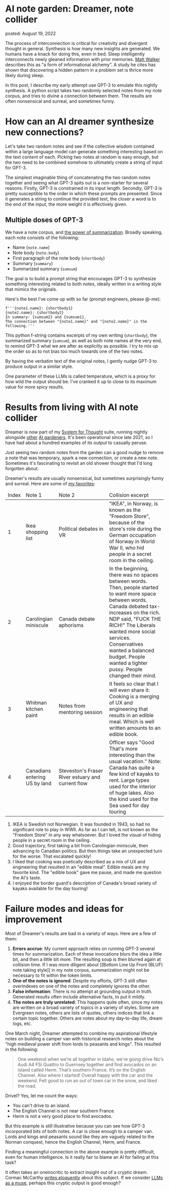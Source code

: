 AI note garden: Dreamer, note collider
===
posted: August 19, 2022

The process of interconnection is critical for creativity and divergent thought in general. Synthesis is how many new insights are generated. We humans have a knack for doing this, even in bed. Sleep intelligently interconnects newly gleaned information with prior memories. [Matt Walker](https://www.goodreads.com/book/show/34466963-why-we-sleep) describes this as “a form of informational alchemy”. A study he cites has shown that discovering a hidden pattern in a problem set is thrice more likely during sleep.

In this post, I describe my early attempt use GPT-3 to emulate this nightly synthesis. A python script takes two randomly selected notes from my note corpus, and tries to divine a connection between them. The results are often nonsensical and surreal, and sometimes funny.

<!--more-->

# How can an AI dreamer synthesize new connections?

Let's take two random notes and see if the collective wisdom contained within a large language model can generate something interesting based on the text content of each. Picking two notes at random is easy enough, but the two need to be combined somehow to ultimately create a string of input for GPT-3.

The simplest imaginable thing of concatenating the two random notes together and seeing what GPT-3 spits out is a non-starter for several reasons. Firstly, GPT-3 is constrained in its input length. Secondly, GPT-3 is pretty susceptible to the order in which these prompts are presented. Since it generates a string to continue the provided text, the closer a word is to the end of the input, the more weight it is effectively given.


## Multiple doses of GPT-3

We have a note corpus, and [the power of summarization](/ai-note-garden-summarizer). Broadly speaking, each note consists of the following:

- Name (`note.name`)
- Note body (`note.body`)
- First paragraph of the note body (`shortbody`)
- Summary (`summary`)
- Summarized summary (`sumsum`)

The goal is to build a prompt string that encourages GPT-3 to synthesize something interesting related to both notes, ideally written in a writing style that mimics the originals.

Here's the best I've come up with so far (prompt engineers, please @-me):

 ```
 f'''{note1.name}: {shortbody1}
 {note2.name}: {shortbody2}
 In summary: {sumsum2} and {sumsum1}.
 The connection between "{note1.name}" and "{note2.name}" is the following.'''
 ```

This python f-string contains excerpts of my own writing (`shortbody`), the summarized summary (`sumsum`), as well as both note names at the very end, to remind GPT-3 what we are after as explicitly as possible. I try to mix up the order so as to not bias too much towards one of the two notes.

By having the verbatim text of the original notes, I gently nudge GPT-3 to produce output in a similar style.

One parameter of these LLMs is called temperature, which is a proxy for how wild the output should be. I've cranked it up to close to its maximum value for more spicy results.


# Results from living with AI note collider

Dreamer is now part of my [System for Thought](/file-systems-for-thought/) suite, running nightly alongside [other]() [AI gardeners](). It's been operational since late 2021, so I have had about a hundred examples of its output to casually peruse.

Just seeing two random notes from the garden can a good nudge to remove a note that was temporary, spark a new connection, or create a new note. Sometimes it's fascinating to revisit an old shower thought that I'd long forgotten about.

Dreamer's results are usually nonsensical, but sometimes surprisingly funny and surreal. Here are some of [my favorites](https://photos.app.goo.gl/oRTnemu2EiwMewm1A):

<table>
	<thead>
		<tr>
      <td>Index</td>
			<td>Note 1</td>
			<td>Note 2</td>
			<td>Collision excerpt</td>
		</tr>
	</thead>
	<tr>
		<td>1</td>
		<td>Ikea shopping list</td>
		<td>Political debates in VR</td>
		<td>"IKEA", in Norway, is known as the "Freedom Store", because of the store's role during the German occupation of Norway in World War II, who hid people in a secret room in the ceiling.</td>
	</tr>
	<tr>
		<td>2</td>
		<td>Carolingian miniscule</td>
		<td>Canada debate aphorisms</td>
		<td>In the beginning, there was no spaces between words. Then, people started to want more space between words. Canada debated tax-increases on the rich. NDP said, "FUCK THE RICH!" The Liberals wanted more social services. Conservatives wanted a balanced budget. People wanted a tighter pussy. People changed their mind.</td>
	</tr>
	<tr>
		<td>3</td>
		<td>Whitman kitchen paint</td>
		<td>Notes from mentoring session</td>
		<td>It feels so clear that I will even share it: Cooking is a merging of UX and engineering that results in an edible meal. Which is well written amounts to an edible book.</td>
	</tr>
	<tr>
		<td>4</td>
		<td>Canadians entering US by land</td>
		<td>Steveston's Fraser River estuary and current flow</td>
		<td>Officer says "Good That's more interesting than the usual vacation." Note: Canada has quite a few kind of kayaks to rent. Large types used for the interior of huge lakes. Also the kind used for the Sea used for day touring</td>
	</tr>
</table>

1. IKEA is Swedish not Norwegian. It was founded in 1943, so had no significant role to play in WWII. As far as I can tell, is not known as the "Freedom Store" in any way whatsoever. But I loved the visual of hiding people in a secret room in the ceiling.
2. Good trajectory, first taking a bit from Carolingian miniscule, then advancing to Canadian politics. But then things take an unexpected turn for the worse. That escalated quickly!
3. I liked that cooking was poetically described as a mix of UX and engineering that resulted in an "edible meal". Edible meals are my favorite kind. The "edible book" gave me pause, and made me question the AI's taste.
4. I enjoyed the border guard's description of Canada's broad variety of kayaks available for the day touring!

# Failure modes and ideas for improvement
Most of Dreamer's results are bad in a variety of ways. Here are a few of them:

1. **Errors accrue**: My current approach relies on running GPT-3 several times for summarization. Each of these invocations blurs the idea a little bit, and then a little bit more. The resulting soup is then blurred again at collision time. If I was more diligent about [[Bottom Line Up Front (BLUF) note taking style]] in my note corpus, summarization might not be necessary to fit within the token limits.
2. **One of the notes is ignored**: Despite my efforts, GPT-3 still often overindexes on one of the notes and completely ignores the other.
3. **False information**: There is no attempt at grounding output in truth. Generated results often include alternative facts, to put it mildly.
4. **The notes are truly unrelated**: This happens quite often, since my notes are written on a broad variety of topics in a variety of styles. Some are Evergreen notes, others are lists of quotes, others indices that link a certain topic together. Others are notes about my day-to-day life, dream logs, etc.

One March night, Dreamer attempted to combine my aspirational lifestyle notes on building a camper van with historical research notes about the "high medieval power shift from lords to peasants and kings". This resulted in the following:

> One weekend when we’re all together in Idaho, we're going drive Nic’s Audi A4 FSi Quattro to Guernsey together and find avocados on an island called Herm. That’s southern France. It’s on the English Channel. Also where I started! Overall happy with the car and the weekend. Felt good to run an out of town car in the snow, and liked the road.

Drivel? Yes, let me count the ways:

- You can't drive to an island.
- The English Channel is not near southern France.
- Herm is not a very good place to find avocados.

But this example is still illustrative because you can see how GPT-3 incorporated bits of both notes. A car is close enough to a camper van. Lords and kings and peasants sound like they are vaguely related to the Norman conquest, hence the English Channel, Herm, and France.

Finding a meaningful connection in the above example is pretty difficult, even for human intelligence. Is it really fair to blame an AI for failing at this task?

It often takes an oneirocritic to extract insight out of a cryptic dream. Cormac McCarthy [writes eloquently](https://nautil.us/the-kekul-problem-6082/) about this subject. If we consider [LLMs as a muse](https://read.fluxcollective.org/p/64), perhaps this cryptic output is good enough?